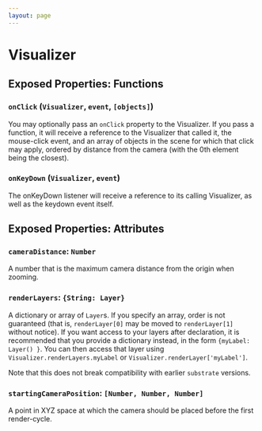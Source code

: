 ```yaml
---
layout: page
---
```


# Visualizer

## Exposed Properties: Functions

### `onClick` (`Visualizer`, `event`, `[objects]`)
You may optionally pass an `onClick` property to the Visualizer. If you pass a function, it will receive a reference to the Visualizer that called it, the mouse-click event, and an array of objects in the scene for which that click may apply, ordered by distance from the camera (with the 0th element being the closest).

### `onKeyDown` (`Visualizer`, `event`)
The onKeyDown listener will receive a reference to its calling Visualizer, as well as the keydown event itself.

## Exposed Properties: Attributes

### `cameraDistance`: `Number`
A number that is the maximum camera distance from the origin when zooming.

### `renderLayers`: `{String: Layer}`
A dictionary or array of `Layer`s. If you specify an array, order is not guaranteed (that is, `renderLayer[0]` may be moved to `renderLayer[1]` without notice). If you want access to your layers after declaration, it is recommended that you provide a dictionary instead, in the form `{myLabel: Layer() }`. You can then access that layer using `Visualizer.renderLayers.myLabel` or `Visualizer.renderLayer['myLabel']`.

Note that this does not break compatibility with earlier `substrate` versions.

### `startingCameraPosition`: `[Number, Number, Number]`
A point in XYZ space at which the camera should be placed before the first render-cycle.
